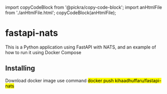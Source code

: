 import copyCodeBlock from '@pickra/copy-code-block';
import anHtmlFile from './anHtmlFile.html';
copyCodeBlock(anHtmlFile);
# fastapi-nats
This is a Python application using FastAPI with NATS, and an example of how to run it using Docker Compose

## Installing
Download docker image use command <mark>docker push kihaadhuffaru/fastapi-nats</mark> 

